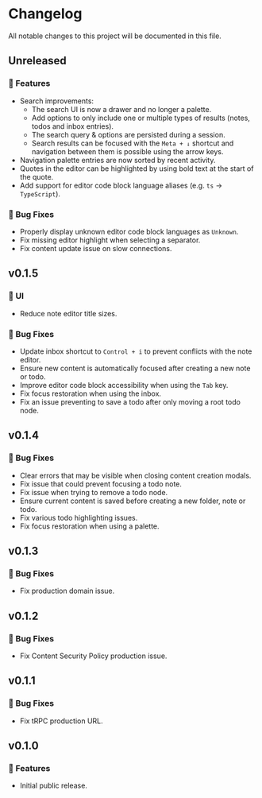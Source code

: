 # Changelog

All notable changes to this project will be documented in this file.

## Unreleased

### 🚀 Features

- Search improvements:
  - The search UI is now a drawer and no longer a palette.
  - Add options to only include one or multiple types of results (notes, todos and inbox entries).
  - The search query & options are persisted during a session.
  - Search results can be focused with the `Meta + ↓` shortcut and navigation between them is possible using the arrow keys.
- Navigation palette entries are now sorted by recent activity.
- Quotes in the editor can be highlighted by using bold text at the start of the quote.
- Add support for editor code block language aliases (e.g. `ts` -> `TypeScript`).

### 🐞 Bug Fixes

- Properly display unknown editor code block languages as `Unknown`.
- Fix missing editor highlight when selecting a separator.
- Fix content update issue on slow connections.

## v0.1.5

### 💄 UI

- Reduce note editor title sizes.

### 🐞 Bug Fixes

- Update inbox shortcut to `Control + i` to prevent conflicts with the note editor.
- Ensure new content is automatically focused after creating a new note or todo.
- Improve editor code block accessibility when using the `Tab` key.
- Fix focus restoration when using the inbox.
- Fix an issue preventing to save a todo after only moving a root todo node.

## v0.1.4

### 🐞 Bug Fixes

- Clear errors that may be visible when closing content creation modals.
- Fix issue that could prevent focusing a todo note.
- Fix issue when trying to remove a todo node.
- Ensure current content is saved before creating a new folder, note or todo.
- Fix various todo highlighting issues.
- Fix focus restoration when using a palette.

## v0.1.3

### 🐞 Bug Fixes

- Fix production domain issue.

## v0.1.2

### 🐞 Bug Fixes

- Fix Content Security Policy production issue.

## v0.1.1

### 🐞 Bug Fixes

- Fix tRPC production URL.

## v0.1.0

### 🚀 Features

- Initial public release.
